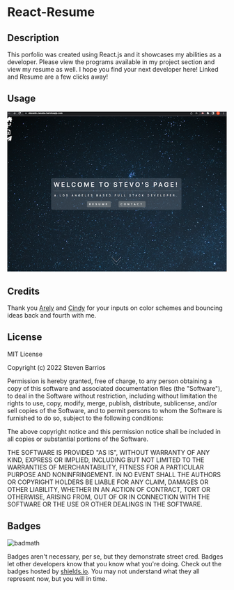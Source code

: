 # React-Resume


## Description

This porfolio was created using React.js and it showcases my abilities as a developer. Please view the programs available in my project section and view my resume as well. I hope you find your next developer here! Linked and Resume are a few clicks away!


## Usage

![alt-text](./src/img/portfolioSS.png) 

## Credits

Thank you [Arely](https://github.com/A-RiveraGonzalez) and [Cindy](https://github.com/cindyung56) for your inputs on color schemes and bouncing ideas back and fourth with me. 

## License
MIT License

Copyright (c) 2022 Steven Barrios

Permission is hereby granted, free of charge, to any person obtaining a copy
of this software and associated documentation files (the "Software"), to deal
in the Software without restriction, including without limitation the rights
to use, copy, modify, merge, publish, distribute, sublicense, and/or sell
copies of the Software, and to permit persons to whom the Software is
furnished to do so, subject to the following conditions:

The above copyright notice and this permission notice shall be included in all
copies or substantial portions of the Software.

THE SOFTWARE IS PROVIDED "AS IS", WITHOUT WARRANTY OF ANY KIND, EXPRESS OR
IMPLIED, INCLUDING BUT NOT LIMITED TO THE WARRANTIES OF MERCHANTABILITY,
FITNESS FOR A PARTICULAR PURPOSE AND NONINFRINGEMENT. IN NO EVENT SHALL THE
AUTHORS OR COPYRIGHT HOLDERS BE LIABLE FOR ANY CLAIM, DAMAGES OR OTHER
LIABILITY, WHETHER IN AN ACTION OF CONTRACT, TORT OR OTHERWISE, ARISING FROM,
OUT OF OR IN CONNECTION WITH THE SOFTWARE OR THE USE OR OTHER DEALINGS IN THE
SOFTWARE.

## Badges

![badmath](https://img.shields.io/github/languages/top/lernantino/badmath)

Badges aren't necessary, per se, but they demonstrate street cred. Badges let other developers know that you know what you're doing. Check out the badges hosted by [shields.io](https://shields.io/). You may not understand what they all represent now, but you will in time.

